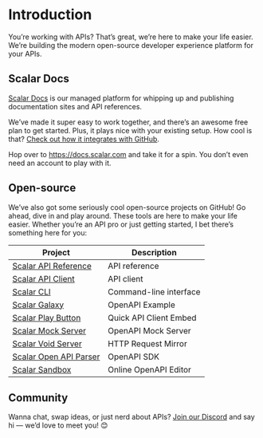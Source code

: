 # Introduction

You’re working with APIs? That’s great, we’re here to make your life easier. We’re building the modern open-source developer experience platform for your APIs.

## Scalar Docs

[Scalar Docs](/scalar/introduction) is our managed platform for whipping up and publishing documentation sites and API references.

We’ve made it super easy to work together, and there’s an awesome free plan to get started. Plus, it plays nice with your existing setup. How cool is that? [Check out how it integrates with GitHub](/scalar/scalar-docs/github-sync).

Hop over to <https://docs.scalar.com> and take it for a spin. You don’t even need an account to play with it.

## Open-source

We’ve also got some seriously cool open-source projects on GitHub! Go ahead, dive in and play around. These tools are here to make your life easier. Whether you’re an API pro or just getting started, I bet there’s something here for you:

| Project                                                                                                | Description            |
| ------------------------------------------------------------------------------------------------------ | ---------------------- |
| [Scalar API Reference](https://github.com/scalar/scalar/blob/main/packages/api-reference/README.md)    | API reference          |
| [Scalar API Client](https://github.com/scalar/scalar/blob/main/packages/api-client/README.md)          | API client             |
| [Scalar CLI](https://github.com/scalar/scalar/blob/main/packages/cli/README.md)                        | Command-line interface |
| [Scalar Galaxy](https://github.com/scalar/scalar/blob/main/packages/galaxy/README.md)                  | OpenAPI Example        |
| [Scalar Play Button](https://github.com/scalar/scalar/blob/main/packages/play-button/README.md)        | Quick API Client Embed |
| [Scalar Mock Server](https://github.com/scalar/scalar/blob/main/packages/mock-server/README.md)        | OpenAPI Mock Server    |
| [Scalar Void Server](https://github.com/scalar/scalar/blob/main/packages/void-server/README.md)        | HTTP Request Mirror    |
| [Scalar Open API Parser](https://github.com/scalar/scalar/blob/main/packages/openapi-parser/README.md) | OpenAPI SDK            |
| [Scalar Sandbox](https://sandbox.scalar.com/)                                                          | Online OpenAPI Editor  |

## Community

Wanna chat, swap ideas, or just nerd about APIs? [Join our Discord](https://discord.gg/scalar) and say hi — we’d love to meet you! 😊